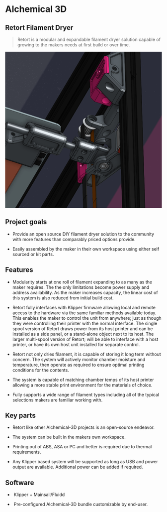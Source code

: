 # Alchemical 3D

## Retort Filament Dryer

> Retort is a modular and expandable filament dryer solution capable of growing to the makers needs at first build or over time.

 ![Alchemical Fire 1 Teaser](/assets/images/alchemical_fire1_web.png)

## Project goals

- Provide an open source DIY filament dryer solution to the community with more features than comparably priced options provide.

- Easily assembled by the maker in their own workspace using either self sourced or kit parts.


## Features

- Modularity starts at one roll of filament expanding to as many as the maker requires.  The the only limitations become power supply and address availability.  As the maker increases capacity, the linear cost of this system is also reduced from initial build cost.  

- Retort fully interfaces with Klipper firmware allowing local and remote access to the hardware via the same familiar methods available today.  This enables the maker to control the unit from anywhere; just as though they were controlling their printer with the normal interface.  The single spool version of Retort draws power from its host printer and can be installed as a side panel, or a stand-alone object next to its host.  The larger multi-spool version of Retort; will be able to interface with a host printer, or have its own host unit installed for separate control.

- Retort not only dries filament, it is capable of storing it long term without concern.  The system will actively monitor chamber moisture and temperature, then operate as required to ensure optimal printing conditions for the contents.

- The system is capable of matching chamber temps of its host printer allowing a more stable print environment for the materials of choice.

- Fully supports a wide range of filament types including all of the typical selections makers are familiar working with. 





## Key parts

- Retort like other Alchemical-3D projects is an open-source endeavor.

- The system can be built in the makers own workspace.

- Printing out of ABS, ASA or PC and better is required due to thermal requirements.

- Any Klipper based system will be supported as long as USB and power output are available.  Additional power can be added if required.



## Software

-  Klipper + Mainsail/Fluidd

-  Pre-configured Alchemical-3D bundle customizable by end-user.
